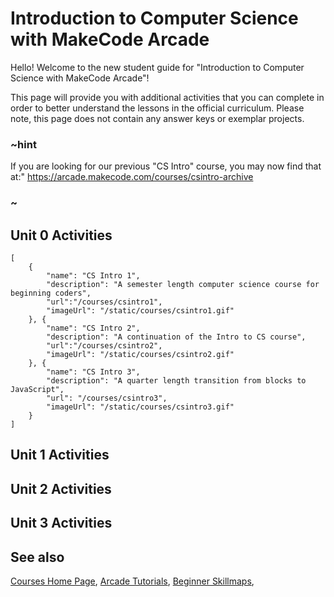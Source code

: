 # Introduction to Computer Science with MakeCode Arcade

Hello!  Welcome to the new student guide for "Introduction to Computer Science with MakeCode Arcade"!

This page will provide you with additional activities that you can complete in order to better understand the lessons in the official curriculum.  Please note, this page does not contain any answer keys or exemplar projects.

### ~hint

If you are looking for our previous "CS Intro" course, you may now find that at:"
https://arcade.makecode.com/courses/csintro-archive

### ~


## Unit 0 Activities

```codecard
[
    {
        "name": "CS Intro 1",
        "description": "A semester length computer science course for beginning coders",
        "url":"/courses/csintro1",
        "imageUrl": "/static/courses/csintro1.gif"
    }, {
        "name": "CS Intro 2",
        "description": "A continuation of the Intro to CS course",
        "url":"/courses/csintro2",
        "imageUrl": "/static/courses/csintro2.gif"
    }, {
        "name": "CS Intro 3",
        "description": "A quarter length transition from blocks to JavaScript",
        "url": "/courses/csintro3",
        "imageUrl": "/static/courses/csintro3.gif"
    }
]
```

## Unit 1 Activities



## Unit 2 Activities



## Unit 3 Activities






## See also

[Courses Home Page](/courses),
[Arcade Tutorials](/tutorials),
[Beginner Skillmaps](/beginner-maps),
